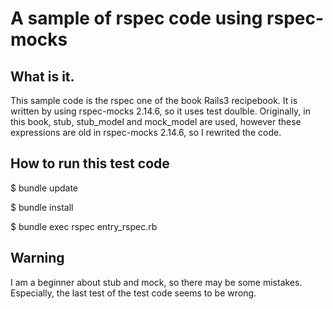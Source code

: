# A sample of rspec code using rspec-mocks

## What is it.

This sample code is the rspec one of the book Rails3 recipebook. It is written by using rspec-mocks 2.14.6, so it uses test doulble. Originally, in this book, stub, stub_model and mock_model are used, however these expressions are old in rspec-mocks 2.14.6, so I rewrited the code.

## How to run this test code

$ bundle update

$ bundle install

$ bundle exec rspec entry_rspec.rb

## Warning

I am a beginner about stub and mock, so there may be some mistakes. Especially, the last test of the test code seems to be wrong.
 